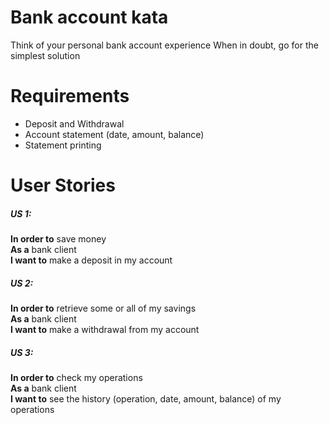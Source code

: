 
# Bank account kata
Think of your personal bank account experience When in doubt, go for the simplest solution

# Requirements
- Deposit and Withdrawal
- Account statement (date, amount, balance)
- Statement printing

# User Stories
##### US 1:
**In order to** save money  
**As a** bank client  
**I want to** make a deposit in my account

##### US 2:
**In order to** retrieve some or all of my savings  
**As a** bank client  
**I want to** make a withdrawal from my account

##### US 3:
**In order to** check my operations  
**As a** bank client  
**I want to** see the history (operation, date, amount, balance)  of my operations  